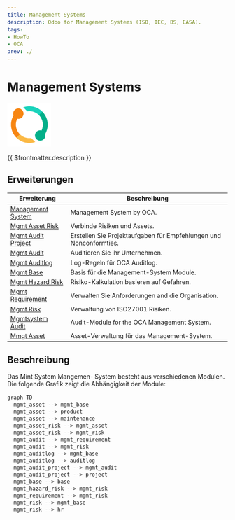```yaml
---
title: Management Systems
description: Odoo for Management Systems (ISO, IEC, BS, EASA).
tags:
- HowTo
- OCA
prev: ./
---
```

# Management Systems
![icons_odoo_sale_subscription](attachments/icons_odoo_sale_subscription.png)

{{ $frontmatter.description }}

## Erweiterungen

| Erweiterung                                     | Beschreibung                                                       |
| ----------------------------------------------- | ------------------------------------------------------------------ |
| [Management System](Mgmtsystem.md)              | Management System by OCA.                                          |
| [Mgmt Asset Risk](Mgmt%20Asset%20Risk.md)       | Verbinde Risiken und Assets.                                       |
| [Mgmt Audit Project](Mgmt%20Audit%20Project.md) | Erstellen Sie Projektaufgaben für Empfehlungen und Nonconformties. |
| [Mgmt Audit](Mgmt%20Audit.md)                   | Auditieren Sie ihr Unternehmen.                                    |
| [Mgmt Auditlog](Mgmt%20Auditlog.md)             | Log-Regeln für OCA Auditlog.                                       |
| [Mgmt Base](Mgmt%20Base.md)                     | Basis für die Management-System Module.                            |
| [Mgmt Hazard Risk](Mgmt%20Hazard%20Risk.md)     | Risiko-Kalkulation basieren auf Gefahren.                          |
| [Mgmt Requirement](Mgmt%20Requirement.md)       | Verwalten Sie Anforderungen and die Organisation.                  |
| [Mgmt Risk](Mgmt%20Risk.md)                     | Verwaltung von ISO27001 Risiken.                                   |
| [Mgmtsystem Audit](Mgmtsystem%20Audit.md)       | Audit-Module for the OCA Management System.                        |
| [Mmgt Asset](Mmgt%20Asset.md)                   | Asset-Verwaltung für das Management-System.                        |

## Beschreibung

Das Mint System Mangemen- System besteht aus verschiedenen Modulen. Die folgende Grafik zeigt die Abhängigkeit der Module:

```mermaid
graph TD
  mgmt_asset --> mgmt_base
  mgmt_asset --> product
  mgmt_asset --> maintenance
  mgmt_asset_risk --> mgmt_asset
  mgmt_asset_risk --> mgmt_risk
  mgmt_audit --> mgmt_requirement
  mgmt_audit --> mgmt_risk
  mgmt_auditlog --> mgmt_base
  mgmt_auditlog --> auditlog
  mgmt_audit_project --> mgmt_audit
  mgmt_audit_project --> project
  mgmt_base --> base
  mgmt_hazard_risk --> mgmt_risk
  mgmt_requirement --> mgmt_risk
  mgmt_risk --> mgmt_base
  mgmt_risk --> hr
```
